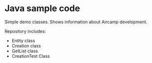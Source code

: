 # Java sample code

Simple demo classes. Shows information about Aircamp development.

Repository includes:
* Entity class
* Creation class
* GetList class
* CreationTest Class

